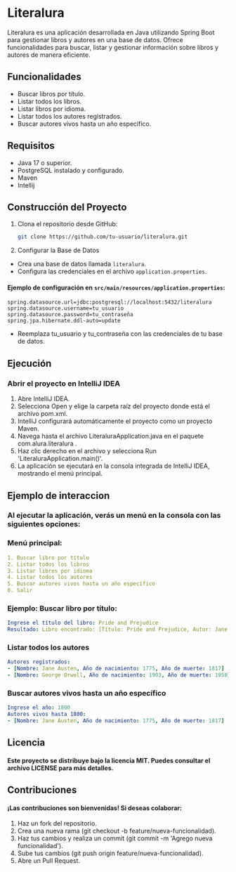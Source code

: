 # Literalura

Literalura es una aplicación desarrollada en Java utilizando Spring Boot para gestionar libros y autores en una base de datos. Ofrece funcionalidades para buscar, listar y gestionar información sobre libros y autores de manera eficiente.

## Funcionalidades

- Buscar libros por título.
- Listar todos los libros.
- Listar libros por idioma.
- Listar todos los autores registrados.
- Buscar autores vivos hasta un año específico.

## Requisitos
- Java 17 o superior.
- PostgreSQL instalado y configurado.
- Maven
- Intellij

## Construcción del Proyecto
1. Clona el repositorio desde GitHub:
   ```bash
   git clone https://github.com/tu-usuario/literalura.git

2. Configurar la Base de Datos
- Crea una base de datos llamada `literalura`.
- Configura las credenciales en el archivo `application.properties`.

#### Ejemplo de configuración en `src/main/resources/application.properties`:
```properties
spring.datasource.url=jdbc:postgresql://localhost:5432/literalura
spring.datasource.username=tu_usuario
spring.datasource.password=tu_contraseña
spring.jpa.hibernate.ddl-auto=update
```
- Reemplaza tu_usuario y tu_contraseña con las credenciales de tu base de datos.
   

## Ejecución

### Abrir el proyecto en IntelliJ IDEA

1. Abre IntelliJ IDEA.
2. Selecciona Open y elige la carpeta raíz del proyecto donde está el archivo pom.xml.
3. IntelliJ configurará automáticamente el proyecto como un proyecto Maven.
4. Navega hasta el archivo LiteraluraApplication.java en el paquete com.alura.literalura .
5. Haz clic derecho en el archivo y selecciona Run 'LiteraluraApplication.main()'.
6. La aplicación se ejecutará en la consola integrada de IntelliJ IDEA, mostrando el menú principal.
   

## Ejemplo de interaccion

### Al ejecutar la aplicación, verás un menú en la consola con las siguientes opciones:


### Menú principal:
```yaml
1. Buscar libro por título
2. Listar todos los libros
3. Listar libros por idioma
4. Listar todos los autores
5. Buscar autores vivos hasta un año específico
0. Salir
```

### Ejemplo: Buscar libro por título:
   ```yaml
   Ingrese el título del libro: Pride and Prejudice
   Resultado: Libro encontrado: [Título: Pride and Prejudice, Autor: Jane Austen, Idioma: Inglés]
   ```
### Listar todos los autores
   ```yaml
   Autores registrados:
   - [Nombre: Jane Austen, Año de nacimiento: 1775, Año de muerte: 1817]
   - [Nombre: George Orwell, Año de nacimiento: 1903, Año de muerte: 1950]
   ```

### Buscar autores vivos hasta un año específico
   ```yaml
   Ingrese el año: 1800
   Autores vivos hasta 1800:
   - [Nombre: Jane Austen, Año de nacimiento: 1775, Año de muerte: 1817]
   ```

## Licencia
#### Este proyecto se distribuye bajo la licencia MIT. Puedes consultar el archivo LICENSE para más detalles.

## Contribuciones
#### ¡Las contribuciones son bienvenidas! Si deseas colaborar:
1. Haz un fork del repositorio.
2. Crea una nueva rama (git checkout -b feature/nueva-funcionalidad).
3. Haz tus cambios y realiza un commit (git commit -m 'Agrego nueva funcionalidad').
4. Sube tus cambios (git push origin feature/nueva-funcionalidad).
5. Abre un Pull Request.
